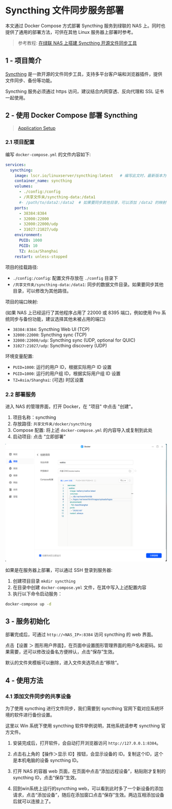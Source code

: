 # Syncthing 文件同步服务部署

本文通过 Docker Compose 方式部署 Syncthing 服务到绿联的 NAS 上。同时也提供了通用的部署方法，可供在其他 Linux 服务器上部署时参考。

> 参考教程: [在绿联 NAS 上搭建 Syncthing 开源文件同步工具](https://support.ugnas.com/knowledgecenter/#/detail/eyJpZCI6MTA5NiwidHlwZSI6InRhZzAwMiIsImxhbmd1YWdlIjoiemgtQ04iLCJjbGllbnRUeXBlIjoiUEMiLCJhcnRpY2xlSW5mb0lkIjozNzIsImFydGljbGVWZXJzaW9uIjoiMS4wIn0=)

## 1 - 项目简介

[Syncthing](https://syncthing.net/) 是一款开源的文件同步工具，支持多平台客户端和浏览器插件，提供文件同步、备份等功能。

Syncthing 服务必须通过 https 访问，建议结合内网穿透、反向代理和 SSL 证书一起使用。

## 2 - 使用 Docker Compose 部署 Syncthing

> [Application Setup](https://docs.linuxserver.io/images/docker-syncthing/#application-setup)

### 2.1 项目配置

编写 `docker-compose.yml` 的文件内容如下:

```yaml
services:
  syncthing:
    image: lscr.io/linuxserver/syncthing:latest   # 编写此文时，最新版本为 2.0.10
    container_name: syncthing
    volumes:
      - ./config:/config
      - /共享文件夹/syncthing-data:/data1
      #- /path/to/data2:/data2  # 如果要同步其他目录，可以添加 /data2 的映射
    ports:
      - 38384:8384
      - 32000:22000
      - 32000:22000/udp
      - 31027:21027/udp
    environment:
      PUID: 1000
      PGID: 10
      TZ: Asia/Shanghai
    restart: unless-stopped
```

项目的挂载路径:

- `./config:/config`: 配置文件存放在 `./config` 目录下
- `/共享文件夹/syncthing-data:/data1`: 同步的数据文件目录。如果要同步其他目录，可以修改为其他路径。

项目的端口映射:

(如果 NAS 上已经运行了其他程序占用了 22000 或 8395 端口，例如使用 Pro 系统同步与备份功能，建议选择其他未被占用的端口)

- `38384:8384`: Syncthing Web UI (TCP)
- `32000:22000`: Syncthing sync (TCP)
- `32000:22000/udp`: Syncthing sync (UDP, optional for QUIC)
- `31027:21027/udp`: Syncthing discovery (UDP)

环境变量配置:

- `PUID=1000`: 运行的用户 ID，根据实际用户 ID 设置
- `PGID=1000`: 运行的用户组 ID，根据实际用户组 ID 设置
- `TZ=Asia/Shanghai`: (可选) 时区设置

### 2.2 部署服务

进入 NAS 的管理界面，打开 Docker，在 "项目" 中点击 "创建"。

1. 项目名称：syncthing
2. 存放路径: `共享文件夹/docker/syncthing`
3. Compose 配置: 将上述 `docker-compose.yml` 的内容导入或复制到此处
4. 启动项目: 点击 “立即部署”

![创建项目](./.assets/wallos-NAS-创建项目.png)

如果是在服务器上部署，可以通过 SSH 登录到服务器:

1. 创建项目目录 `mkdir syncthing`
2. 在目录中创建 `docker-compose.yml` 文件，在其中写入上述配置内容
3. 执行以下命令启动服务：

```bash
docker-compose up -d
```

## 3 - 服务初始化

部署完成后，可通过 `http://<NAS_IP>:8384` 访问 syncthing 的 web 界面。

点击【设置 ＞ 图形用户界面】，在页面中设置图形管理界面的用户名和密码。如果需要，还可以修改设备名方便辨认，点击“保存”生效。

默认的文件夹模板可以删除，进入文件夹选项点击“移除”。

## 4 - 使用方法

### 4.1 添加文件同步的共享设备

为了使用 syncthing 进行文件同步，我们需要到 syncthing 官网下载对应系统环境的软件进行备份设置。

这里以 Win 系统下使用 syncthing 软件举例说明，其他系统请参考 syncthing 官方文件。

1. 安装完成后，打开软件，会自动打开浏览器访问 `http://127.0.0.1:8384`。

2. 点击右上角的【操作＞显示 ID】按钮，会显示设备的 ID。复制这个ID，这个是本机电脑的设备 syncthing ID。

3. 打开 NAS 的容器 web 页面，在页面中点击“添加远程设备”，粘贴刚才复制的 syncthing ID，点击“保存”生效。

4. 回到win系统上运行的syncthing web，可以看到此时多了一个新设备的添加请求，点击“添加设备”，随后在添加窗口点击“保存”生效。两边互相添加设备后就可以连接上了。
